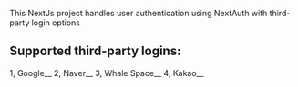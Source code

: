 This NextJs project handles user authentication using NextAuth with third-party login options

## Supported third-party logins:

1, Google__
2, Naver__
3, Whale Space__
4, Kakao__
